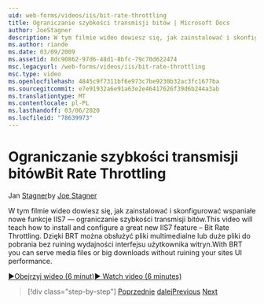 ```yaml
---
uid: web-forms/videos/iis/bit-rate-throttling
title: Ograniczanie szybkości transmisji bitów | Microsoft Docs
author: JoeStagner
description: W tym filmie wideo dowiesz się, jak zainstalować i skonfigurować wspaniałe nowe funkcje IIS7 — ograniczanie szybkości transmisji bitów. Za pomocą BRT można obsłużyć pliki multimedialne lub duże pliki do pobrania withou...
ms.author: riande
ms.date: 03/09/2009
ms.assetid: 8dc90862-97d6-48d1-8bfc-79c70d622474
msc.legacyurl: /web-forms/videos/iis/bit-rate-throttling
msc.type: video
ms.openlocfilehash: 4845c9f7311bf6e973c7be9230b32ac3fc1677ba
ms.sourcegitcommit: e7e91932a6e91a63e2e46417626f39d6b244a3ab
ms.translationtype: MT
ms.contentlocale: pl-PL
ms.lasthandoff: 03/06/2020
ms.locfileid: "78639973"
---
```

# <a name="bit-rate-throttling"></a><span data-ttu-id="8df30-104">Ograniczanie szybkości transmisji bitów</span><span class="sxs-lookup"><span data-stu-id="8df30-104">Bit Rate Throttling</span></span>

<span data-ttu-id="8df30-105">Jan [Stagner](https://github.com/JoeStagner)</span><span class="sxs-lookup"><span data-stu-id="8df30-105">by [Joe Stagner](https://github.com/JoeStagner)</span></span>

<span data-ttu-id="8df30-106">W tym filmie wideo dowiesz się, jak zainstalować i skonfigurować wspaniałe nowe funkcje IIS7 — ograniczanie szybkości transmisji bitów.</span><span class="sxs-lookup"><span data-stu-id="8df30-106">This video will teach how to install and configure a great new IIS7 feature – Bit Rate Throttling.</span></span> <span data-ttu-id="8df30-107">Dzięki BRT można obsłużyć pliki multimedialne lub duże pliki do pobrania bez ruining wydajności interfejsu użytkownika witryn.</span><span class="sxs-lookup"><span data-stu-id="8df30-107">With BRT you can serve media files or big downloads without ruining your sites UI performance.</span></span>

[<span data-ttu-id="8df30-108">&#9654;Obejrzyj wideo (6 minut)</span><span class="sxs-lookup"><span data-stu-id="8df30-108">&#9654; Watch video (6 minutes)</span></span>](https://channel9.msdn.com/Blogs/ASP-NET-Site-Videos/bit-rate-throttling)

> [!div class="step-by-step"]
> <span data-ttu-id="8df30-109">[Poprzednie](installing-ftp7.md)
> [dalej](iis7-playlists.md)</span><span class="sxs-lookup"><span data-stu-id="8df30-109">[Previous](installing-ftp7.md)
[Next](iis7-playlists.md)</span></span>
